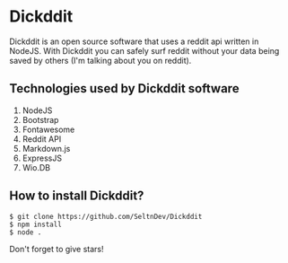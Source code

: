 # Dickddit
Dickddit is an open source software that uses a reddit api written in NodeJS. With Dickddit you can safely surf reddit without your data being saved by others (I'm talking about you on reddit).

## **Technologies used by Dickddit software**

 1. NodeJS
 2. Bootstrap
 3. Fontawesome
 4. Reddit API
 5. Markdown.js
 6. ExpressJS
 7. Wio.DB

## How to install Dickddit?
    $ git clone https://github.com/SeltnDev/Dickddit
    $ npm install
    $ node .

Don't forget to give stars!
